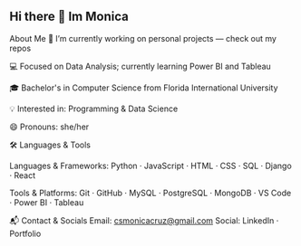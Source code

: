 ## Hi there 👋 Im Monica


<!--
**mcruz227/mcruz227** is a ✨ _special_ ✨ repository because its `README.md` (this file) appears on your GitHub profile.

Here are some ideas to get you started:
-->

About Me
🔭 I’m currently working on personal projects — check out my repos

💻 Focused on Data Analysis; currently learning Power BI and Tableau

🎓 Bachelor's in Computer Science from Florida International University

💡 Interested in: Programming & Data Science

😄 Pronouns: she/her

🛠️ Languages & Tools

Languages & Frameworks:
Python · JavaScript · HTML · CSS · SQL · Django · React

Tools & Platforms:
Git · GitHub · MySQL · PostgreSQL · MongoDB · VS Code · Power BI · Tableau

📬 Contact & Socials
Email: csmonicacruz@gmail.com
Social: LinkedIn · Portfolio 


